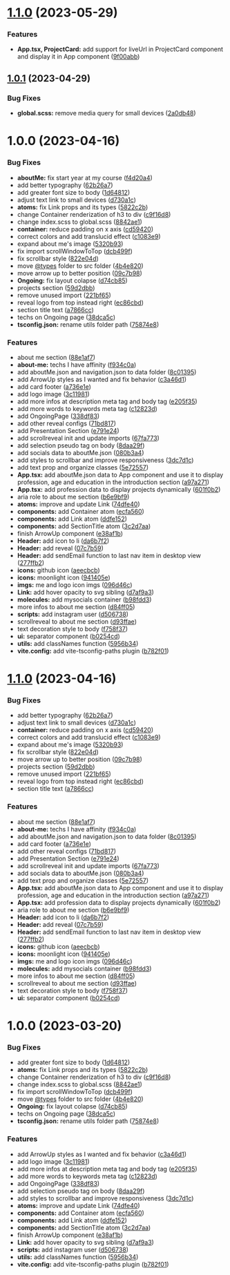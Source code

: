 # [1.1.0](https://github.com/allbertuu/portfolio-web/compare/v1.0.1...v1.1.0) (2023-05-29)


### Features

* **App.tsx, ProjectCard:** add support for liveUrl in ProjectCard component and display it in App component ([9f00abb](https://github.com/allbertuu/portfolio-web/commit/9f00abb547abdada69a6b7210d23064b4a8734a0))

## [1.0.1](https://github.com/allbertuu/portfolio-web/compare/v1.0.0...v1.0.1) (2023-04-29)


### Bug Fixes

* **global.scss:** remove media query for small devices ([2a0db48](https://github.com/allbertuu/portfolio-web/commit/2a0db482fa9d16d723ecc24a02e5f2f5c3a4e9e9))

# 1.0.0 (2023-04-16)


### Bug Fixes

* **aboutMe:** fix start year at my course ([f4d20a4](https://github.com/allbertuu/portfolio-web/commit/f4d20a4ff5d178c287dd50abc42279b04fe7c617))
* add better typography ([62b26a7](https://github.com/allbertuu/portfolio-web/commit/62b26a73cc44b2fcd51bb9f1c7863ff945427846))
* add greater font size to body ([1d64812](https://github.com/allbertuu/portfolio-web/commit/1d648127f008119baf24e724bf4cc3668878e35e))
* adjust text link to small devices ([d730a1c](https://github.com/allbertuu/portfolio-web/commit/d730a1c019b90de8968a46a59a8827ebd089e6b6))
* **atoms:** fix Link props and its types ([5822c2b](https://github.com/allbertuu/portfolio-web/commit/5822c2b83e0703b8c0c8574e77826564593341e7))
* change Container renderization of h3 to div ([c9f16d8](https://github.com/allbertuu/portfolio-web/commit/c9f16d8355f098023bdc284b64b84c5ac11f95f4))
* change index.scss to global.scss ([8842ae1](https://github.com/allbertuu/portfolio-web/commit/8842ae19c8cbefacbe5f06ea25409d07b0c1610c))
* **container:** reduce padding on x axis ([cd59420](https://github.com/allbertuu/portfolio-web/commit/cd594205ec1e8a4cce653ec7123a87f242973665))
* correct colors and add translucid effect ([c1083e9](https://github.com/allbertuu/portfolio-web/commit/c1083e909503ff6ca0313c9e5048b96c957f5fd3))
* expand about me's image ([5320b93](https://github.com/allbertuu/portfolio-web/commit/5320b93dcb6eaecfbc252e88e33b546b47b0250c))
* fix import scrollWindowToTop ([dcb499f](https://github.com/allbertuu/portfolio-web/commit/dcb499fc2f9d5dee0d1ef513f9e34afaf7804589))
* fix scrollbar style ([822e04d](https://github.com/allbertuu/portfolio-web/commit/822e04d8a235622189618de439cdcb5ff5719523))
* move [@types](https://github.com/types) folder to src folder ([4b4e820](https://github.com/allbertuu/portfolio-web/commit/4b4e8205435430919be4250f23e3795bbe8d4f21))
* move arrow up to better position ([09c7b98](https://github.com/allbertuu/portfolio-web/commit/09c7b98ae30e2aeec565095492db3aedc86f70e3))
* **Ongoing:** fix layout colapse ([d74cb85](https://github.com/allbertuu/portfolio-web/commit/d74cb85af8e162d05c4a423f23fb92e6023a622a))
* projects section ([59d2dbb](https://github.com/allbertuu/portfolio-web/commit/59d2dbbd397ba44e7c06554e5a0e7a4cfcb37203))
* remove unused import ([221bf65](https://github.com/allbertuu/portfolio-web/commit/221bf657bc160e56e24ede1e869643404b79f750))
* reveal logo from top instead right ([ec86cbd](https://github.com/allbertuu/portfolio-web/commit/ec86cbd9c85b23c76595e46bf3e06d9f396666f3))
* section title text ([a7866cc](https://github.com/allbertuu/portfolio-web/commit/a7866cca213862237472a07f0d8b571f8d781d20))
* techs on Ongoing page ([38dca5c](https://github.com/allbertuu/portfolio-web/commit/38dca5caea488a9cca930a7f44b050c066587833))
* **tsconfig.json:** rename utils folder path ([75874e8](https://github.com/allbertuu/portfolio-web/commit/75874e84782a9b7706241f368e70c3577fca77ff))


### Features

* about me section ([88e1af7](https://github.com/allbertuu/portfolio-web/commit/88e1af71d9fbaa36e9b52b3ad261257acbd784d2))
* **about-me:** techs I have affinity ([f934c0a](https://github.com/allbertuu/portfolio-web/commit/f934c0a58d942e8c391146244674372198244955))
* add aboutMe.json and navigation.json to data folder ([8c01395](https://github.com/allbertuu/portfolio-web/commit/8c0139567939b87630d865229491085a43d5083d))
* add ArrowUp styles as I wanted and fix behavior ([c3a46d1](https://github.com/allbertuu/portfolio-web/commit/c3a46d114c3c8147e240c0c46f36314f57d10dac))
* add card footer ([a736e1e](https://github.com/allbertuu/portfolio-web/commit/a736e1e8f26085c29c924d53c90218934721d680))
* add logo image ([3c11981](https://github.com/allbertuu/portfolio-web/commit/3c1198156d61066c48b9f34b3f8767c624f45ea4))
* add more infos at description meta tag and body tag ([e205f35](https://github.com/allbertuu/portfolio-web/commit/e205f35082a4b18d9a1c09fe9b002be64a0c3657))
* add more words to keywords meta tag ([c12823d](https://github.com/allbertuu/portfolio-web/commit/c12823d7d32389ffcb6c14e49a32dcca6ff75e29))
* add OngoingPage ([338df83](https://github.com/allbertuu/portfolio-web/commit/338df83426c9ccbf12b954846acd1bb3a5cadeb7))
* add other reveal configs ([71bd817](https://github.com/allbertuu/portfolio-web/commit/71bd81756bd01a79cb875dc6cc60ab5c28feb9f7))
* add Presentation Section ([e791e24](https://github.com/allbertuu/portfolio-web/commit/e791e24b608b2649a7c6cb4c7bbbd972e0490ba0))
* add scrollreveal init and update imports ([67fa773](https://github.com/allbertuu/portfolio-web/commit/67fa7739497c20445865ee341cf5d270d032345e))
* add selection pseudo tag on body ([8daa29f](https://github.com/allbertuu/portfolio-web/commit/8daa29faafed16b84c9227365c6ebea2afe093b9))
* add socials data to aboutMe.json ([080b3a4](https://github.com/allbertuu/portfolio-web/commit/080b3a4aef525b7c0fd4db9d89263761ea65bc4a))
* add styles to scrollbar and improve responsiveness ([3dc7d1c](https://github.com/allbertuu/portfolio-web/commit/3dc7d1cfbe78b344cc0bdaee02aacb134034100d))
* add text prop and organize classes ([5e72557](https://github.com/allbertuu/portfolio-web/commit/5e72557af1834c4bc34cca1595c3e54042ed3e86))
* **App.tsx:** add aboutMe.json data to App component and use it to display profession, age and education in the introduction section ([a97a271](https://github.com/allbertuu/portfolio-web/commit/a97a2713b236a3a6071cfcf4771c39c5173ec0b8))
* **App.tsx:** add profession data to display projects dynamically ([601f0b2](https://github.com/allbertuu/portfolio-web/commit/601f0b2bc7f46bd71ef72e23c7eccf09bf808511))
* aria role to about me section ([b6e9bf9](https://github.com/allbertuu/portfolio-web/commit/b6e9bf9dcb340b02b7920b27184c48e848c20165))
* **atoms:** improve and update Link ([74dfe40](https://github.com/allbertuu/portfolio-web/commit/74dfe404e881a2e17bafbcffef176f8d14e0f473))
* **components:** add Container atom ([ecfa560](https://github.com/allbertuu/portfolio-web/commit/ecfa560d8d5d0483578ca0ffedc4f2f6de51d876))
* **components:** add Link atom ([ddfe152](https://github.com/allbertuu/portfolio-web/commit/ddfe152090b60aa8c2a756344d150504c32829ad))
* **components:** add SectionTitle atom ([3c2d7aa](https://github.com/allbertuu/portfolio-web/commit/3c2d7aa41dc05cf5c89fc7e2dfa69738858f8dac))
* finish ArrowUp component ([e38af1b](https://github.com/allbertuu/portfolio-web/commit/e38af1bdfe8f27b288386bc2e6e5c7353fa405d1))
* **Header:** add icon to li ([da6b7f2](https://github.com/allbertuu/portfolio-web/commit/da6b7f22b37c029e3b6663e34eca32e4f141b836))
* **Header:** add reveal ([07c7b59](https://github.com/allbertuu/portfolio-web/commit/07c7b593362753a19ac1cabe1316fe93d7069ed1))
* **Header:** add sendEmail function to last nav item in desktop view ([277ffb2](https://github.com/allbertuu/portfolio-web/commit/277ffb2ba81166a05597543c8ea1e29534e53ca6))
* **icons:** github icon ([aeecbcb](https://github.com/allbertuu/portfolio-web/commit/aeecbcb6908ef1f6109c2c3218de5fa9715e7d10))
* **icons:** moonlight icon ([941405e](https://github.com/allbertuu/portfolio-web/commit/941405e518249fd599cda53c4e4a4d0a2bd30e89))
* **imgs:** me and logo icon imgs ([096d46c](https://github.com/allbertuu/portfolio-web/commit/096d46c1c51755bf927f528af32b52c4e4a4f9f5))
* **Link:** add hover opacity to svg sibling ([d7af9a3](https://github.com/allbertuu/portfolio-web/commit/d7af9a35b24a6593a8215d5a16f530eb66ce5606))
* **molecules:** add mysocials container ([b98fdd3](https://github.com/allbertuu/portfolio-web/commit/b98fdd3795e62cf2f4435ca524c0e61da30e8710))
* more infos to about me section ([d84ff05](https://github.com/allbertuu/portfolio-web/commit/d84ff05c8c71d3278b7d9a9b981d81454be27e27))
* **scripts:** add instagram user ([d506738](https://github.com/allbertuu/portfolio-web/commit/d506738fdfb9a951e39e876e809d9cd607acece6))
* scrollreveal to about me section ([d93ffae](https://github.com/allbertuu/portfolio-web/commit/d93ffaed098ca419693fb56dc13e3f334784bb1f))
* text decoration style to body ([f758f37](https://github.com/allbertuu/portfolio-web/commit/f758f378d8507322a485e2305482e78ec9a06a6d))
* **ui:** separator component ([b0254cd](https://github.com/allbertuu/portfolio-web/commit/b0254cd112296ae7efca354b4b0a621b43cead6b))
* **utils:** add classNames function ([5956b34](https://github.com/allbertuu/portfolio-web/commit/5956b3490fdb769e0444027b4bc9ec41e0c2761e))
* **vite.config:** add vite-tsconfig-paths plugin ([b782f01](https://github.com/allbertuu/portfolio-web/commit/b782f0157a78673101f7c550fc1ec48972c76834))

# [1.1.0](https://github.com/allbertuu/portfolio-web/compare/v1.0.0...v1.1.0) (2023-04-16)


### Bug Fixes

* add better typography ([62b26a7](https://github.com/allbertuu/portfolio-web/commit/62b26a73cc44b2fcd51bb9f1c7863ff945427846))
* adjust text link to small devices ([d730a1c](https://github.com/allbertuu/portfolio-web/commit/d730a1c019b90de8968a46a59a8827ebd089e6b6))
* **container:** reduce padding on x axis ([cd59420](https://github.com/allbertuu/portfolio-web/commit/cd594205ec1e8a4cce653ec7123a87f242973665))
* correct colors and add translucid effect ([c1083e9](https://github.com/allbertuu/portfolio-web/commit/c1083e909503ff6ca0313c9e5048b96c957f5fd3))
* expand about me's image ([5320b93](https://github.com/allbertuu/portfolio-web/commit/5320b93dcb6eaecfbc252e88e33b546b47b0250c))
* fix scrollbar style ([822e04d](https://github.com/allbertuu/portfolio-web/commit/822e04d8a235622189618de439cdcb5ff5719523))
* move arrow up to better position ([09c7b98](https://github.com/allbertuu/portfolio-web/commit/09c7b98ae30e2aeec565095492db3aedc86f70e3))
* projects section ([59d2dbb](https://github.com/allbertuu/portfolio-web/commit/59d2dbbd397ba44e7c06554e5a0e7a4cfcb37203))
* remove unused import ([221bf65](https://github.com/allbertuu/portfolio-web/commit/221bf657bc160e56e24ede1e869643404b79f750))
* reveal logo from top instead right ([ec86cbd](https://github.com/allbertuu/portfolio-web/commit/ec86cbd9c85b23c76595e46bf3e06d9f396666f3))
* section title text ([a7866cc](https://github.com/allbertuu/portfolio-web/commit/a7866cca213862237472a07f0d8b571f8d781d20))


### Features

* about me section ([88e1af7](https://github.com/allbertuu/portfolio-web/commit/88e1af71d9fbaa36e9b52b3ad261257acbd784d2))
* **about-me:** techs I have affinity ([f934c0a](https://github.com/allbertuu/portfolio-web/commit/f934c0a58d942e8c391146244674372198244955))
* add aboutMe.json and navigation.json to data folder ([8c01395](https://github.com/allbertuu/portfolio-web/commit/8c0139567939b87630d865229491085a43d5083d))
* add card footer ([a736e1e](https://github.com/allbertuu/portfolio-web/commit/a736e1e8f26085c29c924d53c90218934721d680))
* add other reveal configs ([71bd817](https://github.com/allbertuu/portfolio-web/commit/71bd81756bd01a79cb875dc6cc60ab5c28feb9f7))
* add Presentation Section ([e791e24](https://github.com/allbertuu/portfolio-web/commit/e791e24b608b2649a7c6cb4c7bbbd972e0490ba0))
* add scrollreveal init and update imports ([67fa773](https://github.com/allbertuu/portfolio-web/commit/67fa7739497c20445865ee341cf5d270d032345e))
* add socials data to aboutMe.json ([080b3a4](https://github.com/allbertuu/portfolio-web/commit/080b3a4aef525b7c0fd4db9d89263761ea65bc4a))
* add text prop and organize classes ([5e72557](https://github.com/allbertuu/portfolio-web/commit/5e72557af1834c4bc34cca1595c3e54042ed3e86))
* **App.tsx:** add aboutMe.json data to App component and use it to display profession, age and education in the introduction section ([a97a271](https://github.com/allbertuu/portfolio-web/commit/a97a2713b236a3a6071cfcf4771c39c5173ec0b8))
* **App.tsx:** add profession data to display projects dynamically ([601f0b2](https://github.com/allbertuu/portfolio-web/commit/601f0b2bc7f46bd71ef72e23c7eccf09bf808511))
* aria role to about me section ([b6e9bf9](https://github.com/allbertuu/portfolio-web/commit/b6e9bf9dcb340b02b7920b27184c48e848c20165))
* **Header:** add icon to li ([da6b7f2](https://github.com/allbertuu/portfolio-web/commit/da6b7f22b37c029e3b6663e34eca32e4f141b836))
* **Header:** add reveal ([07c7b59](https://github.com/allbertuu/portfolio-web/commit/07c7b593362753a19ac1cabe1316fe93d7069ed1))
* **Header:** add sendEmail function to last nav item in desktop view ([277ffb2](https://github.com/allbertuu/portfolio-web/commit/277ffb2ba81166a05597543c8ea1e29534e53ca6))
* **icons:** github icon ([aeecbcb](https://github.com/allbertuu/portfolio-web/commit/aeecbcb6908ef1f6109c2c3218de5fa9715e7d10))
* **icons:** moonlight icon ([941405e](https://github.com/allbertuu/portfolio-web/commit/941405e518249fd599cda53c4e4a4d0a2bd30e89))
* **imgs:** me and logo icon imgs ([096d46c](https://github.com/allbertuu/portfolio-web/commit/096d46c1c51755bf927f528af32b52c4e4a4f9f5))
* **molecules:** add mysocials container ([b98fdd3](https://github.com/allbertuu/portfolio-web/commit/b98fdd3795e62cf2f4435ca524c0e61da30e8710))
* more infos to about me section ([d84ff05](https://github.com/allbertuu/portfolio-web/commit/d84ff05c8c71d3278b7d9a9b981d81454be27e27))
* scrollreveal to about me section ([d93ffae](https://github.com/allbertuu/portfolio-web/commit/d93ffaed098ca419693fb56dc13e3f334784bb1f))
* text decoration style to body ([f758f37](https://github.com/allbertuu/portfolio-web/commit/f758f378d8507322a485e2305482e78ec9a06a6d))
* **ui:** separator component ([b0254cd](https://github.com/allbertuu/portfolio-web/commit/b0254cd112296ae7efca354b4b0a621b43cead6b))

# 1.0.0 (2023-03-20)


### Bug Fixes

* add greater font size to body ([1d64812](https://github.com/allbertuu/portfolio-web/commit/1d648127f008119baf24e724bf4cc3668878e35e))
* **atoms:** fix Link props and its types ([5822c2b](https://github.com/allbertuu/portfolio-web/commit/5822c2b83e0703b8c0c8574e77826564593341e7))
* change Container renderization of h3 to div ([c9f16d8](https://github.com/allbertuu/portfolio-web/commit/c9f16d8355f098023bdc284b64b84c5ac11f95f4))
* change index.scss to global.scss ([8842ae1](https://github.com/allbertuu/portfolio-web/commit/8842ae19c8cbefacbe5f06ea25409d07b0c1610c))
* fix import scrollWindowToTop ([dcb499f](https://github.com/allbertuu/portfolio-web/commit/dcb499fc2f9d5dee0d1ef513f9e34afaf7804589))
* move [@types](https://github.com/types) folder to src folder ([4b4e820](https://github.com/allbertuu/portfolio-web/commit/4b4e8205435430919be4250f23e3795bbe8d4f21))
* **Ongoing:** fix layout colapse ([d74cb85](https://github.com/allbertuu/portfolio-web/commit/d74cb85af8e162d05c4a423f23fb92e6023a622a))
* techs on Ongoing page ([38dca5c](https://github.com/allbertuu/portfolio-web/commit/38dca5caea488a9cca930a7f44b050c066587833))
* **tsconfig.json:** rename utils folder path ([75874e8](https://github.com/allbertuu/portfolio-web/commit/75874e84782a9b7706241f368e70c3577fca77ff))


### Features

* add ArrowUp styles as I wanted and fix behavior ([c3a46d1](https://github.com/allbertuu/portfolio-web/commit/c3a46d114c3c8147e240c0c46f36314f57d10dac))
* add logo image ([3c11981](https://github.com/allbertuu/portfolio-web/commit/3c1198156d61066c48b9f34b3f8767c624f45ea4))
* add more infos at description meta tag and body tag ([e205f35](https://github.com/allbertuu/portfolio-web/commit/e205f35082a4b18d9a1c09fe9b002be64a0c3657))
* add more words to keywords meta tag ([c12823d](https://github.com/allbertuu/portfolio-web/commit/c12823d7d32389ffcb6c14e49a32dcca6ff75e29))
* add OngoingPage ([338df83](https://github.com/allbertuu/portfolio-web/commit/338df83426c9ccbf12b954846acd1bb3a5cadeb7))
* add selection pseudo tag on body ([8daa29f](https://github.com/allbertuu/portfolio-web/commit/8daa29faafed16b84c9227365c6ebea2afe093b9))
* add styles to scrollbar and improve responsiveness ([3dc7d1c](https://github.com/allbertuu/portfolio-web/commit/3dc7d1cfbe78b344cc0bdaee02aacb134034100d))
* **atoms:** improve and update Link ([74dfe40](https://github.com/allbertuu/portfolio-web/commit/74dfe404e881a2e17bafbcffef176f8d14e0f473))
* **components:** add Container atom ([ecfa560](https://github.com/allbertuu/portfolio-web/commit/ecfa560d8d5d0483578ca0ffedc4f2f6de51d876))
* **components:** add Link atom ([ddfe152](https://github.com/allbertuu/portfolio-web/commit/ddfe152090b60aa8c2a756344d150504c32829ad))
* **components:** add SectionTitle atom ([3c2d7aa](https://github.com/allbertuu/portfolio-web/commit/3c2d7aa41dc05cf5c89fc7e2dfa69738858f8dac))
* finish ArrowUp component ([e38af1b](https://github.com/allbertuu/portfolio-web/commit/e38af1bdfe8f27b288386bc2e6e5c7353fa405d1))
* **Link:** add hover opacity to svg sibling ([d7af9a3](https://github.com/allbertuu/portfolio-web/commit/d7af9a35b24a6593a8215d5a16f530eb66ce5606))
* **scripts:** add instagram user ([d506738](https://github.com/allbertuu/portfolio-web/commit/d506738fdfb9a951e39e876e809d9cd607acece6))
* **utils:** add classNames function ([5956b34](https://github.com/allbertuu/portfolio-web/commit/5956b3490fdb769e0444027b4bc9ec41e0c2761e))
* **vite.config:** add vite-tsconfig-paths plugin ([b782f01](https://github.com/allbertuu/portfolio-web/commit/b782f0157a78673101f7c550fc1ec48972c76834))
